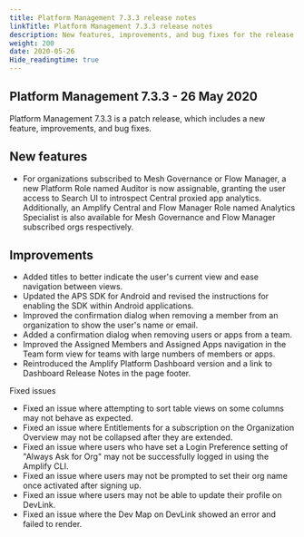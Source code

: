 ```yaml
---
title: Platform Management 7.3.3 release notes
linkTitle: Platform Management 7.3.3 release notes
description: New features, improvements, and bug fixes for the release.
weight: 200
date: 2020-05-26
Hide_readingtime: true
---
```


## Platform Management 7.3.3 - 26 May 2020

Platform Management 7.3.3 is a patch release, which includes a new feature, improvements, and bug fixes.

## New features

* For organizations subscribed to Mesh Governance or Flow Manager, a new Platform Role named Auditor is now assignable, granting the user access to Search UI to introspect Central proxied app analytics. Additionally, an Amplify Central and Flow Manager Role named Analytics Specialist is also available for Mesh Governance and Flow Manager subscribed orgs respectively.

## Improvements

* Added titles to better indicate the user's current view and ease navigation between views.
* Updated the APS SDK for Android and revised the instructions for enabling the SDK within Android applications.
* Improved the confirmation dialog when removing a member from an organization to show the user's name or email.
* Added a confirmation dialog when removing users or apps from a team.
* Improved the Assigned Members and Assigned Apps navigation in the Team form view for teams with large numbers of members or apps.
* Reintroduced the Amplify Platform Dashboard version and a link to Dashboard Release Notes in the page footer.

Fixed issues

* Fixed an issue where attempting to sort table views on some columns may not behave as expected.
* Fixed an issue where Entitlements for a subscription on the Organization Overview may not be collapsed after they are extended.
* Fixed an issue where users who have set a Login Preference setting of "Always Ask for Org" may not be successfully logged in using the Amplify CLI.
* Fixed an issue where users may not be prompted to set their org name once activated after signing up.
* Fixed an issue where users may not be able to update their profile on DevLink.
* Fixed an issue where the Dev Map on DevLink showed an error and failed to render.
